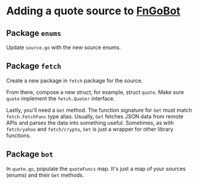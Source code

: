 # Adding a quote source to [FnGoBot](README.md)

## Package `enums`
Update `source.go` with the new source enums.

## Package `fetch`
Create a new package in `fetch` package for the source.

From there, compose a new struct, for example, struct `quote`. Make sure `quote` implement the `fetch.Quoter` interface.

Lastly, you'll need a `Get` method. The function signature for `Get` must match `fetch.FetchFunc` type alias. Usually, `Get` fetches JSON data from remote APIs and parses the data into something useful. Sometimes, as with `fetch/yahoo` and `fetch/crypto`, `Get` is just a wrapper for other library functions.

## Package `bot`
In `quote.go`, populate the `quoteFuncs` map. It's just a map of your sources (enums) and their `Get` methods.
